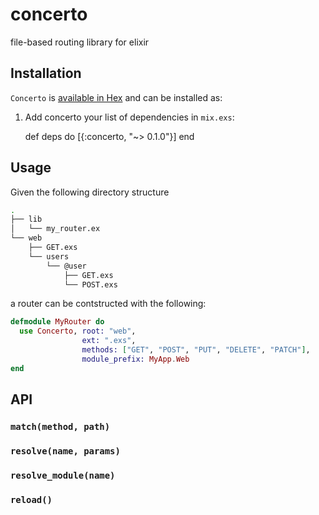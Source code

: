 # concerto

file-based routing library for elixir

## Installation

`Concerto` is [available in Hex](https://hex.pm/docs/publish) and can be installed as:

  1. Add concerto your list of dependencies in `mix.exs`:

        def deps do
          [{:concerto, "~> 0.1.0"}]
        end

## Usage

Given the following directory structure

```sh
.
├── lib
│   └── my_router.ex
└── web
    ├── GET.exs
    └── users
        └── @user
            ├── GET.exs
            └── POST.exs
```

a router can be contstructed with the following:

```elixir
defmodule MyRouter do
  use Concerto, root: "web",
                ext: ".exs",
                methods: ["GET", "POST", "PUT", "DELETE", "PATCH"],
                module_prefix: MyApp.Web
end
```

## API

### `match(method, path)`

### `resolve(name, params)`

### `resolve_module(name)`

### `reload()`
